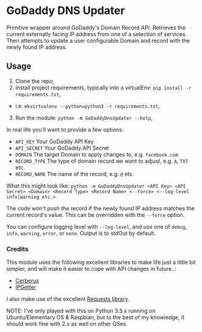 # GoDaddy DNS Updater #
Primitive wrapper around GoDaddy's Domain Record API.  Retrieves the current externally facing IP address from one of a selection of services. Then attempts to update a user configurable Domain and record with the newly found IP address.

## Usage ##
1. Clone the repo,
2. Install project requirements, typically into a virtualEnv: `pip install -r requirements.txt`,
  - i.e. `mkvirtualenv --python=python3 -r requirements.txt`,
3. Run the module: `python -m GoDaddyDnsUpdater --help`,

In real life you'll want to provide a few options:
- `API_KEY`               Your GoDaddy API Key
- `API_SECRET`            Your GoDaddy API Secret
- `DOMAIN`                The target Domain to apply changes to, e.g. `facebook.com`
- `RECORD_TYPE`           The type of domain record we want to adjust, e.g. `A`, `TXT` etc.
- `RECORD_NAME`           The name of the record, e.g. `@` etc.

What this might look like:
`python -m GoDaddyDnsUpdater <API Key> <API Secret> <Domain> <Record Type> <Record Name> <--force> <--log-level info|warning etc.>`

The code won't push the record if the newly found IP address matches the current record's value.  This can be overridden with the `--force` option.

You can configure logging level with `--log-level`, and use one of `debug`, `info`, `warning`, `error`, or `none`.  Output is to stdOut by default.

### Credits ###
This module uses the following excellent libraries to make life just a little bit simpler, and will make it easier to cope with API changes in future..:
- [Cerberus](https://github.com/nicolaiarocci/cerberus)
- [IPGetter](https://github.com/phoemur/ipgetter)

I also make use of the excellent [Requests library](http://docs.python-requests.org/en/master/).

NOTE: I've only played with this on Python 3.5.x running on Ubuntu/Elementary OS & Raspbian, but to the best of my knowledge, it should work fine with 2.x as well on other OSes.

